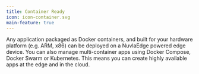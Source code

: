 ```yaml
---
title: Container Ready
icon: icon-container.svg
main-feature: true
---
```


Any application packaged as Docker containers, and built for your hardware platform (e.g. ARM, x86) can be deployed on a NuvlaEdge powered edge device. You can also manage multi-container apps using Docker Compose, Docker Swarm or Kubernetes. This means you can create highly available apps at the edge and in the cloud.
